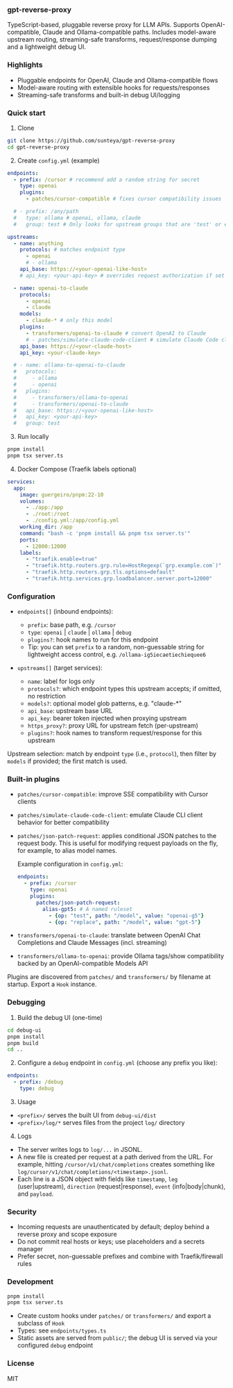 ### gpt-reverse-proxy

TypeScript-based, pluggable reverse proxy for LLM APIs. Supports OpenAI-compatible, Claude and Ollama-compatible paths. Includes model-aware upstream routing, streaming-safe transforms, request/response dumping and a lightweight debug UI.

### Highlights

- Pluggable endpoints for OpenAI, Claude and Ollama-compatible flows
- Model-aware routing with extensible hooks for requests/responses
- Streaming-safe transforms and built-in debug UI/logging

### Quick start

1. Clone
```bash
git clone https://github.com/sunteya/gpt-reverse-proxy
cd gpt-reverse-proxy
```

2. Create `config.yml` (example)
```yaml
endpoints:
  - prefix: /cursor # recommend add a random string for secret
    type: openai
    plugins:
      - patches/cursor-compatible # fixes cursor compatibility issues

  # - prefix: /any/path
  #   type: ollama # openai, ollama, claude
  #   group: test # Only looks for upstream groups that are 'test' or empty

upstreams:
  - name: anything
    protocols: # matches endpoint type
      - openai
      # - ollama
    api_base: https://<your-openai-like-host>
    # api_key: <your-api-key> # overrides request authorization if set

  - name: openai-to-claude
    protocols:
      - openai
      - claude
    models:
      - claude-* # only this model
    plugins:
      - transformers/openai-to-claude # convert OpenAI to Claude
      # - patches/simulate-claude-code-client # simulate Claude Code client
    api_base: https://<your-claude-host>
    api_key: <your-claude-key>

  # - name: ollama-to-openai-to-claude
  #   protocols:
  #     - ollama
  #     - openai
  #   plugins:
  #     - transformers/ollama-to-openai
  #     - transformers/openai-to-claude
  #   api_base: https://<your-openai-like-host>
  #   api_key: <your-api-key>
  #   group: test
```

3. Run locally
```bash
pnpm install
pnpm tsx server.ts
```

4. Docker Compose (Traefik labels optional)
```yaml
services:
  app:
    image: guergeiro/pnpm:22-10
    volumes:
      - ./app:/app
      - ./root:/root
      - ./config.yml:/app/config.yml
    working_dir: /app
    command: "bash -c 'pnpm install && pnpm tsx server.ts'"
    ports:
      - 12000:12000
    labels:
      - "traefik.enable=true"
      - "traefik.http.routers.grp.rule=HostRegexp(`grp.example.com`)"
      - "traefik.http.routers.grp.tls.options=default"
      - "traefik.http.services.grp.loadbalancer.server.port=12000"
```

### Configuration

- `endpoints[]` (inbound endpoints):
  - `prefix`: base path, e.g. `/cursor`
  - `type`: `openai` | `claude` | `ollama` | `debug`
  - `plugins?`: hook names to run for this endpoint
  - Tip: you can set `prefix` to a random, non-guessable string for lightweight access control, e.g. `/ollama-ig5iecaetiechiequee6`

- `upstreams[]` (target services):
  - `name`: label for logs only
  - `protocols?`: which endpoint types this upstream accepts; if omitted, no restriction
  - `models?`: optional model glob patterns, e.g. "claude-*"
  - `api_base`: upstream base URL
  - `api_key`: bearer token injected when proxying upstream
  - `https_proxy?`: proxy URL for upstream fetch (per-upstream)
  - `plugins?`: hook names to transform request/response for this upstream

Upstream selection: match by endpoint `type` (i.e., `protocol`), then filter by `models` if provided; the first match is used.

### Built-in plugins

- `patches/cursor-compatible`: improve SSE compatibility with Cursor clients
- `patches/simulate-claude-code-client`: emulate Claude CLI client behavior for better compatibility
- `patches/json-patch-request`: applies conditional JSON patches to the request body. This is useful for modifying request payloads on the fly, for example, to alias model names.

  Example configuration in `config.yml`:
  ```yaml
  endpoints:
    - prefix: /cursor
      type: openai
      plugins:
        patches/json-patch-request:
          alias-gpt5: # A named ruleset
            - {op: "test", path: "/model", value: "openai-g5"}
            - {op: "replace", path: "/model", value: "gpt-5"}
  ```

- `transformers/openai-to-claude`: translate between OpenAI Chat Completions and Claude Messages (incl. streaming)
- `transformers/ollama-to-openai`: provide Ollama tags/show compatibility backed by an OpenAI-compatible Models API

Plugins are discovered from `patches/` and `transformers/` by filename at startup. Export a `Hook` instance.

### Debugging

1) Build the debug UI (one-time)
```bash
cd debug-ui
pnpm install
pnpm build
cd ..
```

2) Configure a `debug` endpoint in `config.yml` (choose any prefix you like):
```yaml
endpoints:
  - prefix: /debug
    type: debug
```

3) Usage
- `<prefix>/` serves the built UI from `debug-ui/dist`
- `<prefix>/log/*` serves files from the project `log/` directory

4) Logs
- The server writes logs to `log/...` in JSONL.
- A new file is created per request at a path derived from the URL. For example, hitting `/cursor/v1/chat/completions` creates something like `log/cursor/v1/chat/completions/<timestamp>.jsonl`.
- Each line is a JSON object with fields like `timestamp`, `leg` (user|upstream), `direction` (request|response), `event` (info|body|chunk), and `payload`.


### Security

- Incoming requests are unauthenticated by default; deploy behind a reverse proxy and scope exposure
- Do not commit real hosts or keys; use placeholders and a secrets manager
- Prefer secret, non-guessable prefixes and combine with Traefik/firewall rules

### Development

```bash
pnpm install
pnpm tsx server.ts
```

- Create custom hooks under `patches/` or `transformers/` and export a subclass of `Hook`
- Types: see `endpoints/types.ts`
- Static assets are served from `public/`; the debug UI is served via your configured `debug` endpoint

### License

MIT
